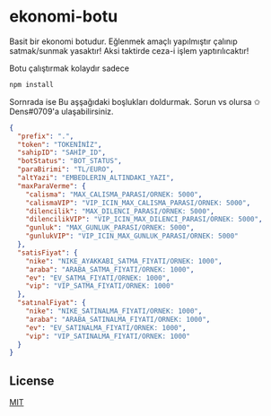 # ekonomi-botu
Basit bir ekonomi botudur. Eğlenmek amaçlı yapılmıştır çalınıp satmak/sunmak yasaktır!
Aksi taktirde ceza-i işlem yaptırılıcaktır!

Botu çalıştırmak kolaydır sadece 
```bash
npm install
```
Sornrada ise Bu aşşağıdaki boşlukları doldurmak. Sorun vs olursa ✩ Dens#0709'a ulaşabilirsiniz.
```json
{
  "prefix": ".",
  "token": "TOKENİNİZ",
  "sahipID": "SAHİP_ID",
  "botStatus": "BOT_STATUS",
  "paraBirimi": "TL/EURO",
  "altYazi": "EMBEDLERIN_ALTINDAKI_YAZI",
  "maxParaVerme": {
    "calisma": "MAX_CALISMA_PARASI/ORNEK: 5000",
    "calismaVIP": "VIP_ICIN_MAX_CALISMA_PARASI/ORNEK: 5000",
    "dilencilik": "MAX_DILENCI_PARASI/ORNEK: 5000",
    "dilencilikVIP": "VIP_ICIN_MAX_DILENCI_PARASI/ORNEK: 5000",
    "gunluk": "MAX_GUNLUK_PARASI/ORNEK: 5000",
    "gunlukVIP": "VIP_ICIN_MAX_GUNLUK_PARASI/ORNEK: 5000"
  },
  "satisFiyat": {
    "nike": "NIKE_AYAKKABI_SATMA_FIYATI/ORNEK: 1000",
    "araba": "ARABA_SATMA_FIYATI/ORNEK: 1000",
    "ev": "EV_SATMA_FIYATI/ORNEK: 1000",
    "vip": "VIP_SATMA_FIYATI/ORNEK: 1000"
  },
  "satınalFiyat": {
    "nike": "NIKE_SATINALMA_FIYATI/ORNEK: 1000",
    "araba": "ARABA_SATINALMA_FIYATI/ORNEK: 1000",
    "ev": "EV_SATINALMA_FIYATI/ORNEK: 1000",
    "vip": "VIP_SATINALMA_FIYATI/ORNEK: 1000"
  }
}
```

## License
[MIT](https://choosealicense.com/licenses/mit/)
